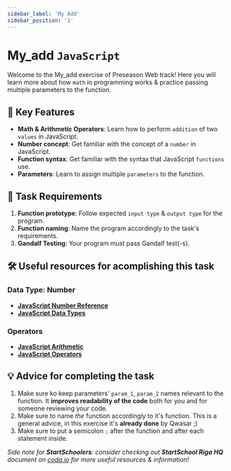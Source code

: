 ```yaml
---
sidebar_label: 'My Add'
sidebar_position: '1'
---
```


# My_add `JavaScript`

Welcome to the My_add exercise of Preseason Web track! Here you will learn more about how `math` in programming works & practice passing multiple parameters to the function.

## 🚀 Key Features

- **Math & Arithmetic Operators**: Learn how to perform `addition` of two `values` in JavaScript.
- **Number concept**: Get familiar with the concept of a `number` in JavaScript.
- **Function syntax**: Get familiar with the syntax that JavaScript `functions` use.
- **Parameters**: Learn to assign multiple `parameters` to the function.

## 📝 Task Requirements

1. **Function prototype**: Follow expected `input type` & `output type` for the program.
2. **Function naming**: Name the program accordingly to the task's requirements.
3. **Gandalf Testing**: Your program must pass Gandalf test(-s).

## 🛠️ Useful resources for acomplishing this task

### Data Type: Number
- [**JavaScript Number Reference**](https://www.geeksforgeeks.org/javascript-data-types/)
- [**JavaScript Data Types**](https://www.geeksforgeeks.org/javascript-data-types/)

### Operators
- [**JavaScript Arithmetic**](https://www.w3schools.com/js/js_arithmetic.asp)
- [**JavaScript Operators**](https://www.w3schools.com/js/js_operators.asp)

## 💡 Advice for completing the task

1. Make sure ko keep parameters' `param_1`, `param_2` names relevant to the function. It **improves readability of the code** both for you and for someone reviewing your code.
2. Make sure to name *the* function accordingly to it's function. This is a general advice, in this exercise it's **already done** by Qwasar ;)
3. Make sure to put a semicolon `;` after the function and after each statement inside.

*Side note for **StartSchoolers**: consider checking out **StartSchool Riga HQ** document on [coda.io](https://coda.io/) for more useful resources & information!*
